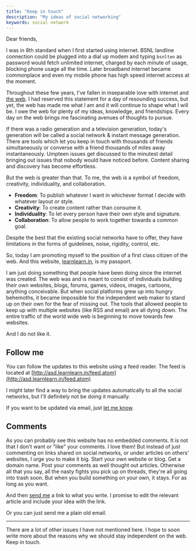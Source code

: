 ```yaml
---
title: "Keep in touch"
description: "My ideas of social networking"
keywords: social network
---
```

Dear friends,

I was in 8th standard when I first started using internet. BSNL landline connection could be plugged into a dial up modem and typing `bsnlten` as password would fetch unlimited internet, charged by each minute of usage, blocking phone usage all the time. Later broadband internet became commonplace and even my mobile phone has high speed internet access at the moment.

Throughout these few years, I've fallen in inseparable love with internet and [the web](../web/). I had reserved this statement for a day of resounding success, but yet, the web has made me what I am and it will continue to shape what I will be. I owe the web for plenty of my ideas, knowledge, and friendships. Every day on the web brings me fascinating avenues of thoughts to pursue.

If there was a radio generation and a television generation, today's generation will be called a social network & instant message generation. There are tools which let you keep in touch with thousands of friends simultaneously or converse with a friend thousands of miles away instantaneously. Umpteen issues get discussed to the minutest detail bringing out issues that nobody would have noticed before. Content sharing and discovery has become effortless.

But the web is greater than that. To me, the web is a symbol of freedom, creativity, individuality, and collaboration.

* **Freedom**: To publish whatever I want in whichever format I decide with whatever layout or style.
* **Creativity**: To create content rather than consume it.
* **Individuality**: To let every person have their own style and signature.
* **Collaboration**: To allow people to work together towards a common goal.

Despite the best that the existing social networks have to offer, they have limitations in the forms of guidelines, noise, rigidity, control, etc.

So, today I am promoting myself to the position of a first class citizen of the web. And this website, [learnlearn.in](http://learnlearn.in), is my passport.

I am just doing something that people have been doing since the internet was created. The web was and is meant to consist of individuals building their own websites, blogs, forums, games, videos, images, cartoons, anything conceivable. But when social platforms grew up into hungry behemoths, it became impossible for the independent web maker to stand up on their own for the fear of missing out. The tools that allowed people to keep up with multiple websites (like RSS and email) are all dying down. The entire traffic of the world wide web is beginning to move towards few websites.

And I do not like it.

## Follow me ##
You can follow the updates to this website using a feed reader. The feed is located at [http://asd.learnlearn.in/feed.atom](http://asd.learnlearn.in/feed.atom)

 I might later find a way to bring the updates automatically to all the social networks, but I'll definitely not be doing it manually.

 If you want to be updated via email, just [let me know](../about/#contact).

## Comments ##
As you can probably see this website has no embedded comments. It is not that I don't want or "like" your comments. I love them! But instead of just commenting on links shared on social networks, or under articles on others' websites, I urge you to make it big. Start your own website or blog. Get a domain name. Post your comments as well thought out articles. Otherwise all that you say, all the nasty fights you pick up on threads, they're all going into trash soon. But when you build something on your own, it stays. For as long as you want.

And then [send me](../about/#contact) a link to what you write. I promise to edit the relevant article and include your idea with the link.  

Or you can just send me a plain old email.

---
There are a lot of other issues I have not mentioned here. I hope to soon write more about the reasons why we should stay independent on the web. Keep in touch.
